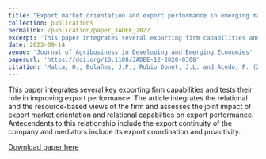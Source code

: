 ```yaml
---
title: "Export market orientation and export performance in emerging markets: insights from the Peruvian agri-export sector"
collection: publications
permalink: /publication/paper_JADEE_2022
excerpt: 'This paper integrates several exporting firm capabilities and tests their relevance for increasing export performance.'
date: 2023-09-14
venue: 'Journal of Agribusiness in Developing and Emerging Economies'
paperurl: 'https://doi.org/10.1108/JADEE-12-2020-0308'
citation: 'Malca, O., Bolaños, J.P., Rubio Donet, J.L. and Acedo, F. (2023), &quot;Export market orientation and export performance in emerging markets: insights from the Peruvian agri-export sector&quot;, <i>Journal of Agribusiness in Developing and Emerging Economies, 13</i>(1), 70-89 .'
---
```

This paper integrates several key exporting firm capabilities and tests their role in improving export performance. The article integrates the relational and the resource-based views of the firm and assesses the joint impact of export market orientation and relational capabilties on export performance. Antecendents to this relationship include the export continuity of the company and mediators include its export coordination and proactivity.

[Download paper here](http://jbolanoshurtado.github.io/files/Malca_Bolanos_(2021)_ExMktOr.pdf)
